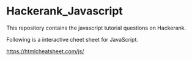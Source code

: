 # Hackerank_Javascript
This repository contains the javascript tutorial questions on Hackerank.

Following is a interactive cheet sheet for JavaScript.

https://htmlcheatsheet.com/js/
